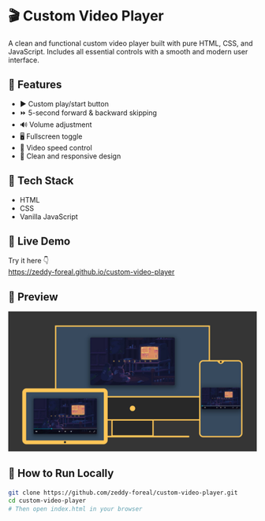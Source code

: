 # 🎬 Custom Video Player

A clean and functional custom video player built with pure HTML, CSS, and JavaScript. Includes all essential controls with a smooth and modern user interface.

## 🌟 Features

- ▶️ Custom play/start button  
- ⏩ 5-second forward & backward skipping  
- 🔊 Volume adjustment  
- 🖥️ Fullscreen toggle  
- 🚀 Video speed control  
- 🎨 Clean and responsive design  

## 🧰 Tech Stack

- HTML  
- CSS  
- Vanilla JavaScript  

## 🚀 Live Demo

Try it here 👇  
https://zeddy-foreal.github.io/custom-video-player

## 📸 Preview

![Custom Video Player Screenshot](./preview.png)

## 📁 How to Run Locally

```bash
git clone https://github.com/zeddy-foreal/custom-video-player.git
cd custom-video-player
# Then open index.html in your browser

